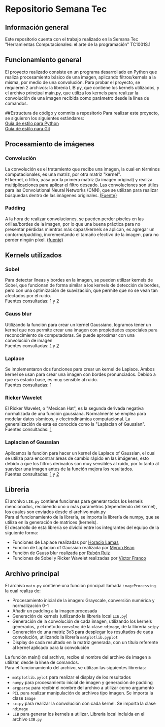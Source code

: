 # Repositorio Semana Tec

## Información general 

Este repositorio cuenta con el trabajo realizado en la Semana Tec "Herramientas Computacionales: el arte de la programación" TC1001S.1 

## Funcionamiento general
El proyecto realizado consiste en un programa desarrollado en Python que realiza procesamiento básico de una imagen, aplicando filtros/kernels a la misma, por medio de una convolución. 
Para probar el proyecto, se requieren 2 archivos: la libreria LIB.py, que contiene los kernels utilizados, y el archivo principal main.py, que utiliza los kernels para realizar la convolución de una imagen recibida como parámetro desde la línea de comandos.

##Estructura de código y commits a repositorio
Para realizar este proyecto, se siguieron los siguientes estándares: </br>
[Guía de estilo para Python](https://www.python.org/dev/peps/pep-0008/) </br>
[Guía de estilo para Git](https://medium.com/@nawarpianist/git-commit-best-practices-dab8d722de99)

## Procesamiento de imágenes

### Convolución
La convolución es el tratamiento que recibe una imagen, la cual en términos computacionales, es una matriz, por otra matriz "kernel". </br>
El kernel, o filtro, pasa por la primera matriz (la imagen original) y realiza multiplicaciones para aplicar el filtro deseado. 
Las convoluciones son útiles para las Convolutional Neural Networks (CNN), que se utilizan para realizar búsquedas dentro de las imágenes originales. [(Fuente)](https://wiki.pathmind.com/convolutional-network)

### Padding
A la hora de realizar convoluciones, se pueden perder píxeles en las orillas/bordes de la imagen, por lo que una buena práctica para no presentar pérdidas mientras más capas/kernels se aplican, es agregar un contorno/padding, incrementando el tamaño efectivo de la imagen, para no perder ningún píxel. [(fuente)](https://wiki.pathmind.com/convolutional-network)  

## Kernels utilizados 
### Sobel
Para detectar líneas y bordes en la imagen, se pueden utilizar kernels de Sobel, que funcionan de forma similar a los kernels de detección de bordes, pero con una optimización de suavización, que permite que no se vean tan afectados por el ruido.<br/>
Fuentes consultadas: [1](https://aishack.in/tutorials/image-convolution-examples/) y [2](https://setosa.io/ev/image-kernels/)
### Gauss blur
Utilizando la función para crear un kernel Gaussiano, logramos tener un kernel que nos permite crear una imagen con propiedades especiales para reconocimiento de computadoras. Se puede aproximar con una convolución de imagen<br/>
Fuentes consultadas: [1](https://aishack.in/tutorials/image-convolution-examples/) y [2](https://stackoverflow.com/questions/29731726/how-to-calculate-a-gaussian-kernel-matrix-efficiently-in-numpy)
### Laplace
Se implementaron dos funciones para crear un kernel de Laplace. Ambos kernel se usan para crear una imagen con bordes pronunciados. Debido a que es estado base, es muy sensible al ruido.<br/>
Fuentes consultadas: [1](https://aishack.in/tutorials/image-convolution-examples/) 
### Ricker Wavelet
El Ricker Wavelet, o "Mexican Hat", es la segunda derivada negativa normalizada de una función gaussiana. Normalmente se emplea para modelar datos sísmicos, y electrodinámica computacional. La generalización de esta es conocida como la "Laplacian of Gaussian". <br/>
Fuentes consultadas: [1](https://en.wikipedia.org/wiki/Ricker_wavelet) 
### Laplacian of Gaussian
Aplicamos la función para hacer un kernel de Laplace of Gaussian, el cual se utiliza para encontrar áreas de cambio rápido en las imágenes, esto debido a que los filtros derivados son muy sensibles al ruido, por lo tanto al suavizar una imagen antes de la función mejora los resultados.<br/>
Fuentes consultadas: [1](https://aishack.in/tutorials/image-convolution-examples/) y [2](https://homepages.inf.ed.ac.uk/rbf/HIPR2/log.htm)

## Libreria
El archivo `LIB.py` contiene funciones para generar todos los kernels mencionados, recibiendo uno o más parámetros (dependiendo del kernel), los cuales son enviados desde el archivo main.py  </br>
Para el funcionamiento de la librería, se importa la librería de numpy, que se utiliza en la generación de matrices (kernels). </br>
El desarrollo de esta librería se dividió entre los integrantes del equipo de la siguiente forma:
- Funciones de Laplace realizadas por [Horacio Lamas](https://github.com/A01367213)
- Función de Laplacian of Gaussian realizada par [Myron Bean](https://github.com/myron57)
- Función de Gauss blur realizada por [Rubén Ruiz](https://github.com/redeyeruiz)
- Funciones de Sobel y Ricker Wavelet realizadas por [Victor Franco](https://github.com/v-franco)

## Archivo principal
El archivo `main.py` contiene una función principal llamada `imageProcessing` la cual realiza de:
- Procesamiento inicial de la imagen: Grayscale, conversión numérica y normalización 0-1
- Añadir un padding a la imagen procesada
- Generación de kernels (utilizando la librería local  `LIB.py`)
- Generación de la convolución de cada imagen, utilizando los kernels generados, y el método `convolve` de la clase `ndimage`, de la librería `scipy`
- Generación de una matriz 3x3 para desplegar los resultados de cada convolución, utilizando la librería `matplotlib.pyplot`
- Display de cada resultado en la matriz generada, con un título referente al kernel aplicado para la convolución

La función main() del archivo, recibe el nombre del archivo de imagen a utilizar, desde la línea de comandos. </br>
Para el funcionamiento del archivo, se utilizan las siguientes librerías:
- `matplotlib.pylot` para realizar el display de los resultados
- `numpy` para procesamiento inicial de imagen y generación de padding
- `argparse` para recibir el nombre del archivo a utilizar como argumento
- `PIL` para realizar manipulación de archivos tipo imagen. Se importa la clase `Image`
- `scipy` para realizar la convolución con cada kernel. Se importa la clase `ndimage`
- `LIB` para generar los kernels a utilizar. Librería local incluida en el archivo `LIB.py`
